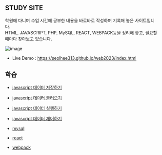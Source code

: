 ## STUDY SITE

학원에 다니며 수업 시간에 공부한 내용을 바로바로 작성하며 기록해 놓은 사이트입니다.<br>
HTML, JAVASCRIPT, PHP, MySQL, REACT, WEBPACK등을 정리해 놓고, 필요할 때마다 찾아보고 있습니다.

![image](https://github.com/seolhee313/web2023/assets/125417882/32d5944a-fdf6-497f-8668-4ace82896bf6)

- Live Demo : https://seolhee313.github.io/web2023/index.html

## 학습

- [javascript 데이터 저장하기](https://seolhee313.github.io/web2023/javascript/javascript01.html)
- [javascript 데이터 불러오기](https://seolhee313.github.io/web2023/javascript/javascript02.html)
- [javascript 데이터 실행하기](https://seolhee313.github.io/web2023/javascript/javascript03.html)
- [javascript 데이터 제어하기](https://seolhee313.github.io/web2023/javascript/javascript04.html)

- [mysql](https://seolhee313.github.io/web2023/mysql/index.html)
- [react](https://seolhee313.github.io/web2023/react/index.html)
- [webpack](https://seolhee313.github.io/web2023/react/webpack.html)

